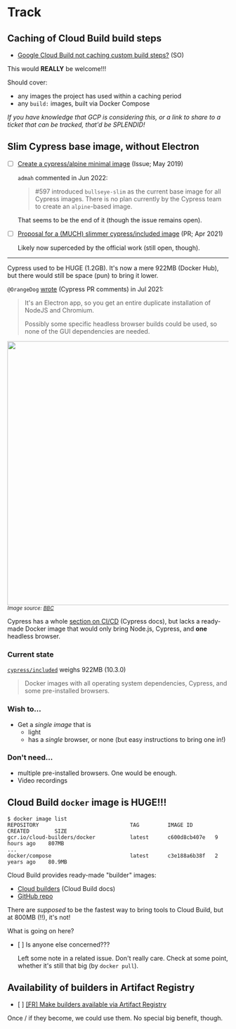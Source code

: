# Track

## Caching of Cloud Build build steps

- [Google Cloud Build not caching custom build steps?](https://stackoverflow.com/questions/53420807/google-cloud-build-not-caching-custom-build-steps) (SO)

This would **REALLY** be welcome!!!

Should cover:

- any images the project has used within a caching period
- any `build:` images, built via Docker Compose

*If you have knowledge that GCP is considering this, or a link to share to a ticket that can be tracked, that'd be SPLENDID!*


## Slim Cypress base image, without Electron

- [ ] [Create a cypress/alpine minimal image](https://github.com/cypress-io/cypress-docker-images/issues/110) (Issue; May 2019)

   `admah` commented in Jun 2022:
   
   >\#597 introduced `bullseye-slim` as the current base image for all Cypress images. There is no plan currently by the Cypress team to create an `alpine`-based image.

   That seems to be the end of it (though the issue remains open).

- [ ] [Proposal for a (MUCH) slimmer cypress/included image](https://github.com/cypress-io/cypress-docker-images/pull/476) (PR; Apr 2021)

   Likely now superceded by the official work (still open, though).

---

Cypress used to be HUGE (1.2GB). It's now a mere 922MB (Docker Hub), but there would still be space (pun) to bring it lower.

`@OrangeDog` [wrote](https://github.com/cypress-io/cypress-docker-images/pull/476#issuecomment-878303202) (Cypress PR comments) in Jul 2021:

>It's an Electron app, so you get an entire duplicate installation of NodeJS and Chromium.
>
>Possibly some specific headless browser builds could be used, so none of the GUI dependencies are needed.


<img width=600 src="https://ichef.bbci.co.uk/news/624/mcs/media/images/74045000/jpg/_74045748_2851796.jpg" /> *<sub>Image source: [BBC](https://www.google.com/url?sa=i&url=https%3A%2F%2Fwww.bbc.com%2Fnews%2Fblogs-magazine-monitor-26893638&psig=AOvVaw2qbN-giI51CuTpqhvgG53D&ust=1653322785342000&source=images&cd=vfe&ved=0CAwQjRxqFwoTCMjc_77B8_cCFQAAAAAdAAAAABAD)</sub>*

Cypress has a whole [section on CI/CD](https://docs.cypress.io/guides/continuous-integration/introduction) (Cypress docs), but lacks a ready-made Docker image that would only bring Node.js, Cypress, and **one** headless browser.

### Current state

[`cypress/included`](https://hub.docker.com/r/cypress/included) weighs 922MB (10.3.0) <!-- was: 1.17 GB (9.6.0) -->

>Docker images with all operating system dependencies, Cypress, and some pre-installed browsers.

### Wish to...

- Get a *single image* that is
   - light
   - has a *single* browser, or none (but easy instructions to bring one in!)

### Don't need...

- multiple pre-installed browsers. One would be enough.
- Video recordings


<!-- REMOVE: they fixed it. Use 'gcr.io/cloud-builders/docker'

## GCP: built-in image with `docker compose`

- [ ] [[FR] Add `docker compose` to the official `gcr.io/cloud-builders/docker` image](https://github.com/GoogleCloudPlatform/cloud-builders/issues/835)

   The Issue was closed, without comments. 😥

The Cloud Build [pre-built images](https://github.com/GoogleCloudPlatform/cloud-builders/tree/master/docker) could add `apt-get install docker-compose-plugin` in their recipe.

This would:

- allow using `docker compose` in Cloud Build scripts
- ..without needing to pull in external images.
- keep the `docker compose` implementation up-to-date

Docker Compose allows certain things (setting up a service running in the background of Cloud Build) easier than doing the same with mere `docker` CLI.

Currently (May 2022), the `docker/compose` [external image](https://hub.docker.com/r/docker/compose) is stuck at 1.29.2.

-->


## Cloud Build `docker` image is HUGE!!!

```
$ docker image list
REPOSITORY                             TAG         IMAGE ID       CREATED        SIZE
gcr.io/cloud-builders/docker           latest      c600d8cb407e   9 hours ago    807MB
...
docker/compose                         latest      c3e188a6b38f   2 years ago    80.9MB
```

Cloud Build provides ready-made "builder" images:

- [Cloud builders](https://cloud.google.com/build/docs/cloud-builders) (Cloud Build docs)
- [GitHub repo](https://github.com/GoogleCloudPlatform/cloud-builders)

There are *supposed* to be the fastest way to bring tools to Cloud Build, but at 800MB (!!), it's not!

What is going on here?

- [ ] Is anyone else concerned???

   Left some note in a related issue. Don't really care. Check at some point, whether it's still that big (by `docker pull`).


## Availability of builders in Artifact Registry

- [ ] [[FR] Make builders available via Artifact Registry](https://github.com/GoogleCloudPlatform/cloud-builders/issues/844)

Once / if they become, we could use them. No special big benefit, though.